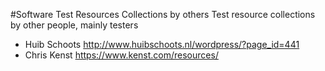 #Software Test Resources Collections by others
Test resource collections by other people, mainly testers

* Huib Schoots http://www.huibschoots.nl/wordpress/?page_id=441
* Chris Kenst https://www.kenst.com/resources/